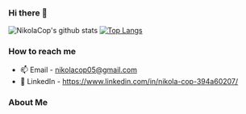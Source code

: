 ### Hi there 👋

<!--
**NikolaCop/NikolaCop** is a ✨ _special_ ✨ repository because its `README.md` (this file) appears on your GitHub profile.

Here are some ideas to get you started:

- 🔭 I’m currently working on ...
- 🌱 I’m currently learning ...
- 👯 I’m looking to collaborate on ...
- 🤔 I’m looking for help with ...
- 💬 Ask me about ...
- 📫 How to reach me: ...
- 😄 Pronouns: ...
- ⚡ Fun fact: ...
-->


![NikolaCop's github stats](https://github-readme-stats.vercel.app/api?username=NikolaCop&theme=tokyonight&show_icons=true&count_private=true)
<a href="/" align="left">
   [![Top Langs](https://github-readme-stats.vercel.app/api/top-langs/?username=NikolaCop&theme=tokyonight&layout=compact)](https://github.com/anuraghazra/github-readme-stats)
  </a>
  

<h3> How to reach me </h3>

- 📫  Email    - nikolacop05@gmail.com
- 💼  LinkedIn - https://www.linkedin.com/in/nikola-cop-394a60207/

<h3> About Me </h3>

